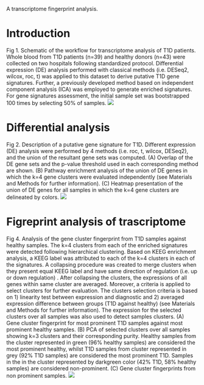 <!-- GETTING STARTED -->
A transcriptome fingerprint analysis.

# Introduction
Fig 1. Schematic of the workflow for transcriptome analysis of T1D patients. Whole blood from T1D patients (n=39) and healthy donors (n=43) were collected on two hospitals following standardized protocol. Differential expression (DE) analysis performed with classical methods (i.e. DESeq2, wilcox, roc, t) was applied to this dataset to derive putative T1D gene signatures. Further, a previously developed method based on independent component analysis (ICA) was employed to generate enriched signatures. For gene signatures assessment, the initial sample set was bootstrapped 100 times by selecting 50% of samples. 
![](https://blogger.googleusercontent.com/img/b/R29vZ2xl/AVvXsEgZ3R1rw2OwiLzjVlqCIPf9GT4Nt_ud4ewOzcesCcWYLwJ6L5wBeaQ0CqY8Wt4V8Q_bANHpwg9X6BpmYVsX-ciVX_WQPKGQ1avLf6Mtw_TcopcjXlnZn8yX2vk26BC_dY5rX64LG4VpytwGT1N1NALOBnZGdjTVlG1ruDQMMLpUl3OY3P3wRGMLcgtgwnA/s712/Figures.png)

# Differential analysis
Fig 2. Description of a putative gene signature for T1D. Different expression (DE) analysis were performed by 4 methods (i.e. roc, t, wilcox, DESeq2), and the union of the resultant gene sets was computed. (A) Overlap of the DE gene sets and the p-value threshold used in each corresponding method are shown. (B) Pathway enrichment analysis of the union of DE genes in which the k=4 gene clusters were evaluated independently (see Materials and Methods for further information). (C) Heatmap presentation of the union of DE genes for all samples in which the k=4 gene clusters are delineated by colors.
![](https://blogger.googleusercontent.com/img/b/R29vZ2xl/AVvXsEgTL0CXPGaceClDQ_XzeWSKWc1JKEki7VXs65XGV5xkTSYovOwdLvHA-JydrTexvk-9WerUaP5dVN2H5-_rtbJdnnbJQsdtukDRFjzx5ApLSdhosiWc5pBXv_hTS6BgvMVQaEOv548-hLp87hSeV7ExUe6U4HBBMGQc3hRL_iFIRaRQhB4dmV3gncvYgXY/s906/Figures2.png)

# Figreprint analysis of trascriptome
Fig 4. Analysis of the gene cluster fingerprint from T1D samples against healthy samples. The k=4 clusters from each of the enriched signatures were detected following hierarchical clustering. Based on KEEG enrichment analysis, a KEEG label was attributed to each of the k=4 clusters in each of the signatures. A collapsing procedure was created to merge clusters when they present equal KEEG label and have same direction of regulation (i.e. up or down regulation) . After collapsing the clusters, the expressions of all genes within same cluster are averaged. Moreover, a  criteria is applied to select clusters for further evaluation. The clusters selection criteria is based on 1) linearity test between expression and diagnostic and 2) averaged expression difference between groups (T1D against healthy) (see Materials and Methods for further information). The expression for the selected clusters over all samples was also used to detect samples clusters. (A) Gene cluster fingerprint for most prominent T1D samples against most prominent healthy samples. (B) PCA of selected clusters over all samples showing k=3 clusters and their corresponding purity. Healthy samples from the cluster represented in green (96% healthy samples) are considered the most prominent healthy, whilst T1D samples from cluster represented in grey (92% T1D samples) are considered the most prominent T1D. Samples in the in the cluster represented by darkgreen color (42% T1D, 58% healthy samples) are considered non-prominent. (C) Gene cluster fingerprints from non prominent samples.
![](https://blogger.googleusercontent.com/img/b/R29vZ2xl/AVvXsEiwSxnoyu5X-Q6uOoi1P-5fwz52Lqdu-6VBUt-GQQcXU1rvXdc79-eFGqbsM7V2Dn_OeE4FL2F6ez4xjgCL-rP20CbPdkbw6eA3wvjpVJsjXH8X8nwvKfofssru_ZJkc6SjkyuWfjx7_8dgVFHDlyMS8gbGVbAVEp_LprBaWR1QGETS-O9ZDZb5dyQRmNQ/s688/Figures4.png)
